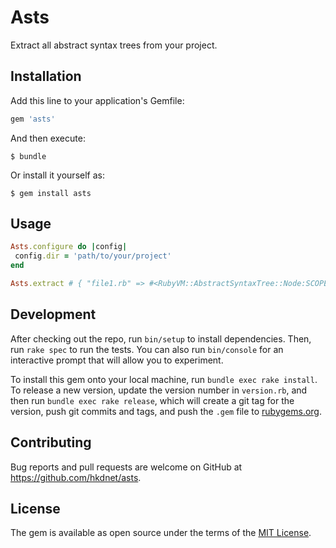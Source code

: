 # Asts

Extract all abstract syntax trees from your project.

## Installation

Add this line to your application's Gemfile:

```ruby
gem 'asts'
```

And then execute:

    $ bundle

Or install it yourself as:

    $ gem install asts

## Usage

```ruby
Asts.configure do |config|
 config.dir = 'path/to/your/project'
end

Asts.extract # { "file1.rb" => #<RubyVM::AbstractSyntaxTree::Node:SCOPE@1:0-3:3>, "file2.rb" => #<RubyVM::AbstractSyntaxTree::Node:SCOPE@1:0-3:3> }
```

## Development

After checking out the repo, run `bin/setup` to install dependencies. Then, run `rake spec` to run the tests. You can also run `bin/console` for an interactive prompt that will allow you to experiment.

To install this gem onto your local machine, run `bundle exec rake install`. To release a new version, update the version number in `version.rb`, and then run `bundle exec rake release`, which will create a git tag for the version, push git commits and tags, and push the `.gem` file to [rubygems.org](https://rubygems.org).

## Contributing

Bug reports and pull requests are welcome on GitHub at https://github.com/hkdnet/asts.

## License

The gem is available as open source under the terms of the [MIT License](https://opensource.org/licenses/MIT).
